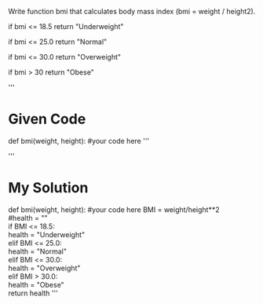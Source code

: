Write function bmi that calculates body mass index (bmi = weight / height2).

if bmi <= 18.5 return "Underweight"

if bmi <= 25.0 return "Normal"

if bmi <= 30.0 return "Overweight"

if bmi > 30 return "Obese"

'''
# Given Code
def bmi(weight, height):
    #your code here
'''

'''
# My Solution
def bmi(weight, height):
    #your code here 
    BMI = weight/height**2    
    #health = ""    
    if BMI <= 18.5:    
        health = "Underweight"        
    elif BMI <= 25.0:    
        health = "Normal"        
    elif BMI <= 30.0:    
        health = "Overweight"        
    elif BMI > 30.0:    
        health = "Obese"        
    return health
'''

